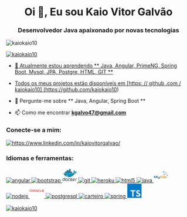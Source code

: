 <h1 align = "center"> Oi 👋, Eu sou Kaio Vitor Galvão </h1>
<h3 align = "center"> Desenvolvedor Java apaixonado por novas tecnologias </h3>

<p align = "left"> <img src = "https://komarev.com/ghpvc/?username=kaiokaio10&label=Profile%20views&color=0e75b6&style=flat" alt = "kaiokaio10" /> </p>

<p align = "left"> <a href = "https: //github.com/ryo-ma/github-profile-trophy"><img src = "https://github-profile-trophy.vercel.app/?username=kaiokaio10" alt = "kaiokaio10" /> </ a> </p>

- 🌱 Atualmente estou aprendendo ** Java, Angular, PrimeNG, Spring Boot, Mysql, JPA, Postgre, HTML, GIT **

- Todos os meus projetos estão disponíveis em [https: // github .com / kaiokaio10] (https://github.com/kaiokaio10)

- 💬 Pergunte-me sobre ** Java, Angular, Spring Boot **

- 📫 Como me encontrar **kgalvo47@gmail.com**

<h3 align = "left"> Conecte-se a mim: </h3>
<p align = "left">
<a href = "https://linkedin.com /in/https://www.linkedin.com/in/kaiovitorgalvao/ "target =" blank "> <img align =" center "src =" https://raw.githubusercontent.com/rahuldkjain/github-profile- readme-generator / master / src / images / icons / Social / linked-in-alt.svg "alt =" https://www.linkedin.com/in/kaiovitorgalvao/ "height =" 30 "largura =" 40 " /> </a>
</p>

<h3 align = "left"> Idiomas e ferramentas: </h3>
<p align = "left"> <a href="https://angular.io" target="_blank"> <img src = "https://angular.io/assets/images/logos/angular/angular. svg "alt =" angular "width =" 40 "height =" 40 "/> </a> <a href="https://getbootstrap.com" target="_blank"> <img src =" https: / /raw.githubusercontent.com/devicons/devicon/master/icons/bootstrap/bootstrap-plain-wordmark.svg "alt =" bootstrap "width =" 40 "height =" 40 "/> </a> <a href = "https://www.docker.com/" target = "_ blank"> <img src = "https://raw.githubusercontent.com/devicons/devicon/master/icons/docker/docker-original-wordmark.svg "alt = "docker" width = "40" height = "40" /> </a> <a href="https://git-scm.com/" target="_blank"> <img src = "https: //www.vectorlogo.zone/logos/git-scm/git-scm-icon.svg "alt =" git "width =" 40 "height =" 40 "/> </a> <a href =" https: //heroku.com "target =" _ blank "> <img src =" https://www.vectorlogo.zone/logos/heroku/heroku-icon.svg "alt =" heroku "width =" 40 "height =" 40 "/> </a> <a href="https://www.w3.org/html/" target="_blank"> <img src =" https://raw.githubusercontent.com/devicons/devicon / master / icons / html5 / html5-original-wordmark.svg "alt =" html5 "width =" 40 "height =" 40 "/> </a> <a href="https://www.java.com" target="_blank"> <img src =" https : //raw.githubusercontent.com/devicons/devicon/master/icons/java/java-original.svg "alt =" java "width =" 40 "height =" 40 "/> </a> <a href = "https://www.mysql.com/" target = "_ blank"> <img src = "https://raw.githubusercontent.com/devicons/devicon/master/icons/mysql/mysql-original-wordmark.svg "alt =" mysql "width =" 40 "height =" 40 "/> </a> <a href="https://nodejs.org" target="_blank"> <img src =" https: // cru.githubusercontent.com/devicons/devicon/master/icons/nodejs/nodejs-original-wordmark.svg "alt =" nodejs "width =" 40 "height =" 40 "/> </a> <a href =" https: //www.oracle.com/ "target =" _ blank "> <img src =" https://raw.githubusercontent.com/devicons/devicon/master/icons/oracle/oracle-original.svg "alt =" oracle "width =" 40 "height =" 40 "/> </a> <a href="https://www.postgresql.org" target="_blank"> <img src =" https: //raw.githubusercontent .com / devicons / devicon / master / icons / postgresql / postgresql-original-wordmark.svg "alt =" postgresql "width =" 40 "height =" 40 "/> </a> <a href = "https://postman.com" target = "_ blank"> <img src = "https://www.vectorlogo.zone/logos/getpostman/getpostman-icon.svg" alt = "carteiro" width = "40" height = "40" /> </a> <a href="https://spring.io/" target="_blank"> <img src = "https://www.vectorlogo.zone/logos /springio/springio-icon.svg "alt =" spring "width =" 40 "height =" 40 "/> </a> <a href =" https://www.typescriptlang.org/ "target =" _ em branco "> <img src =" https://raw.githubusercontent.com/devicons/devicon/master/icons/typescript/typescript-original.svg "alt =" typescript "width =" 40 "height =" 40 "/> </ a> </p>

<p> <img align = "center" src = "https://github-readme-stats.vercel.app/api/top-langs?username=kaiokaio10&show_icons=true&locale=en&layout=compact" alt = "kaiokaio10" /> </p>
